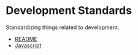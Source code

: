 # Development Standards

Standardizing things related to development.

- [README](README.md)
- [Javascript](Javascript.md)